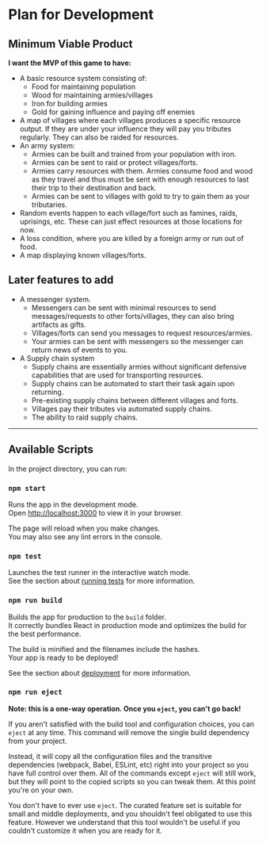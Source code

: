 # Plan for Development
## Minimum Viable Product
**I want the MVP of this game to have:**
- A basic resource system consisting of:
  - Food for maintaining population
  - Wood for maintaining armies/villages
  - Iron for building armies
  - Gold for gaining influence and paying off enemies
- A map of villages where each villages produces a specific resource output. If they are under your influence they will pay you tributes regularly. They can also be raided for resources.
- An army system:
  - Armies can be built and trained from your population with iron.
  - Armies can be sent to raid or protect villages/forts.
  - Armies carry resources with them. Armies consume food and wood as they travel and thus must be sent with enough resources to last their trip to their destination and back.
  - Armies can be sent to villages with gold to try to gain them as your tributaries.
- Random events happen to each village/fort such as famines, raids, uprisings, etc. These can just effect resources at those locations for now.
- A loss condition, where you are killed by a foreign army or run out of food.
- A map displaying known villages/forts.

## Later features to add
- A messenger system.
  - Messengers can be sent with minimal resources to send messages/requests to other forts/villages, they can also bring artifacts as gifts.
  - Villages/forts can send you messages to request resources/armies.
  - Your armies can be sent with messengers so the messenger can return news of events to you.
- A Supply chain system
  - Supply chains are essentially armies without significant defensive capabilities that are used for transporting resources.
  - Supply chains can be automated to start their task again upon returning.
  - Pre-existing supply chains between different villages and forts.
  - Villages pay their tributes via automated supply chains.
  - The ability to raid supply chains.

***

## Available Scripts

In the project directory, you can run:

### `npm start`

Runs the app in the development mode.\
Open [http://localhost:3000](http://localhost:3000) to view it in your browser.

The page will reload when you make changes.\
You may also see any lint errors in the console.

### `npm test`

Launches the test runner in the interactive watch mode.\
See the section about [running tests](https://facebook.github.io/create-react-app/docs/running-tests) for more information.

### `npm run build`

Builds the app for production to the `build` folder.\
It correctly bundles React in production mode and optimizes the build for the best performance.

The build is minified and the filenames include the hashes.\
Your app is ready to be deployed!

See the section about [deployment](https://facebook.github.io/create-react-app/docs/deployment) for more information.

### `npm run eject`

**Note: this is a one-way operation. Once you `eject`, you can't go back!**

If you aren't satisfied with the build tool and configuration choices, you can `eject` at any time. This command will remove the single build dependency from your project.

Instead, it will copy all the configuration files and the transitive dependencies (webpack, Babel, ESLint, etc) right into your project so you have full control over them. All of the commands except `eject` will still work, but they will point to the copied scripts so you can tweak them. At this point you're on your own.

You don't have to ever use `eject`. The curated feature set is suitable for small and middle deployments, and you shouldn't feel obligated to use this feature. However we understand that this tool wouldn't be useful if you couldn't customize it when you are ready for it.